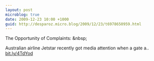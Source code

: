 ```yaml
---
layout: post
microblog: true
date: 2009-12-23 10:00 +1000
guid: http://desparoz.micro.blog/2009/12/23/t6978650959.html
---
```

The Opportunity of Complaints: &amp;nbsp;
 
Australian airline Jetstar recently got media attention when a gate a.. [bit.ly/4TdYod](http://bit.ly/4TdYod)
